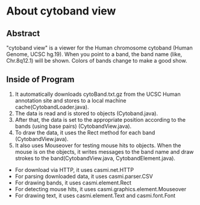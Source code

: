 # About cytoband view

## Abstract
"cytoband view" is a viewer for the Human chromosome cytoband (Human Genome, UCSC hg.19). When you point to a band, the band name (like, Chr.8q12.1) will be shown. Colors of bands change to make a good show. 

## Inside of Program
1.  It automatically downloads cytoBand.txt.gz from the UCSC Human annotation site and stores to a local machine cache(CytobandLoader.java).
2.  The data is read and is stored to objects (Cytoband.java).
3.  After that, the data is set to the appropriate position according to the bands (using base pairs) (CytobandView.java).
4.  To draw the data, it uses the Rect method for each band (CytobandView.java).
5.  It also uses Mouseover for testing mouse hits to objects. When the mouse is on the objects, it writes messages to the band name and draw strokes to the band(CytobandView.java, CytobandElement.java).


- For download via HTTP, it uses casmi.net.HTTP
- For parsing downloaded data, it uses casmi.parser.CSV
- For drawing bands, it uses casmi.element.Rect
- For detecting mouse hits, it uses casmi.graphics.element.Mouseover
- For drawing text, it uses casmi.element.Text and casmi.font.Font

